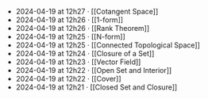 - 2024-04-19 at 12h27 · [[Cotangent Space]]
- 2024-04-19 at 12h26 · [[1-form]]
- 2024-04-19 at 12h26 · [[Rank Theorem]]
- 2024-04-19 at 12h25 · [[N-form]]
- 2024-04-19 at 12h25 · [[Connected Topological Space]]
- 2024-04-19 at 12h24 · [[Closure of a Set]]
- 2024-04-19 at 12h23 · [[Vector Field]]
- 2024-04-19 at 12h22 · [[Open Set and Interior]]
- 2024-04-19 at 12h22 · [[Cover]]
- 2024-04-19 at 12h21 · [[Closed Set and Closure]]
